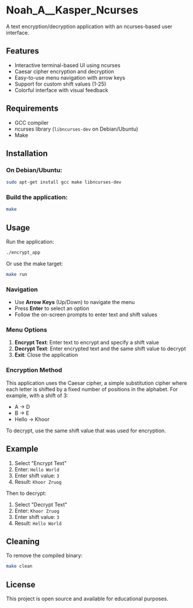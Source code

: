 # Noah_A__Kasper_Ncurses

A text encryption/decryption application with an ncurses-based user interface.

## Features

- Interactive terminal-based UI using ncurses
- Caesar cipher encryption and decryption
- Easy-to-use menu navigation with arrow keys
- Support for custom shift values (1-25)
- Colorful interface with visual feedback

## Requirements

- GCC compiler
- ncurses library (`libncurses-dev` on Debian/Ubuntu)
- Make

## Installation

### On Debian/Ubuntu:
```bash
sudo apt-get install gcc make libncurses-dev
```

### Build the application:
```bash
make
```

## Usage

Run the application:
```bash
./encrypt_app
```

Or use the make target:
```bash
make run
```

### Navigation

- Use **Arrow Keys** (Up/Down) to navigate the menu
- Press **Enter** to select an option
- Follow the on-screen prompts to enter text and shift values

### Menu Options

1. **Encrypt Text**: Enter text to encrypt and specify a shift value
2. **Decrypt Text**: Enter encrypted text and the same shift value to decrypt
3. **Exit**: Close the application

### Encryption Method

This application uses the Caesar cipher, a simple substitution cipher where each letter is shifted by a fixed number of positions in the alphabet. For example, with a shift of 3:
- A → D
- B → E
- Hello → Khoor

To decrypt, use the same shift value that was used for encryption.

## Example

1. Select "Encrypt Text"
2. Enter: `Hello World`
3. Enter shift value: `3`
4. Result: `Khoor Zruog`

Then to decrypt:
1. Select "Decrypt Text"
2. Enter: `Khoor Zruog`
3. Enter shift value: `3`
4. Result: `Hello World`

## Cleaning

To remove the compiled binary:
```bash
make clean
```

## License

This project is open source and available for educational purposes.
